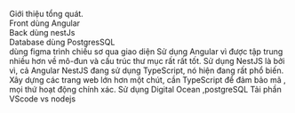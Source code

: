 Giới thiệu tổng quát.  
Front dùng Angular  
Back dùng nestJs  
Database dùng PostgresSQL  
dùng figma trình chiếu sơ qua giao diện
Sử dụng Angular vì được tập trung nhiều hơn về mô-đun và cấu trúc thư mục rất rất tốt.
Sử dụng NestJS là bởi vì, cả Angular NestJS đang sử dụng TypeScript, nó hiện đang rất phổ biến.
Xây dựng các trang web lớn hơn một chút, cần TypeScript để đảm bảo mã , mọi thứ hoạt động chính xác.
Sử dụng Digital Ocean ,postgreSQL
Tải phần VScode vs nodejs
